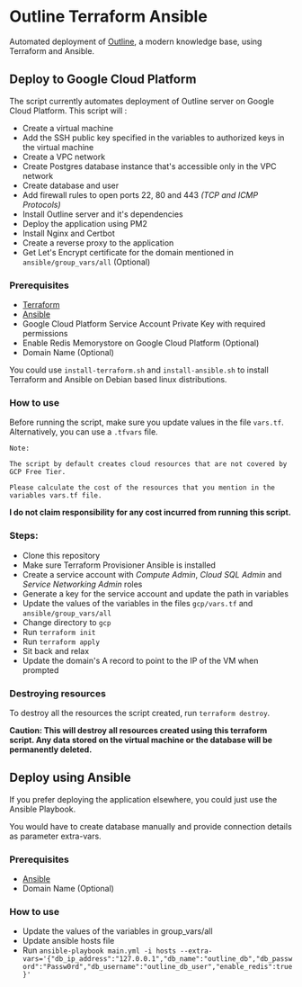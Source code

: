 # Outline Terraform Ansible

Automated deployment of [Outline](https://github.com/outline/outline), a modern knowledge base, using Terraform and Ansible.

## Deploy to Google Cloud Platform

The script currently automates deployment of Outline server on Google Cloud Platform. This script will :

- Create a virtual machine
- Add the SSH public key specified in the variables to authorized keys in the virtual machine
- Create a VPC network
- Create Postgres database instance that's accessible only in the VPC network
- Create database and user
- Add firewall rules to open ports 22, 80 and 443 *(TCP and ICMP Protocols)*
- Install Outline server and it's dependencies
- Deploy the application using PM2
- Install Nginx and Certbot
- Create a reverse proxy to the application
- Get Let's Encrypt certificate for the domain mentioned in `ansible/group_vars/all` (Optional)

### Prerequisites

- [Terraform](https://learn.hashicorp.com/tutorials/terraform/install-cli)
- [Ansible](https://docs.ansible.com/ansible/latest/installation_guide/intro_installation.html)
- Google Cloud Platform Service Account Private Key with required permissions
- Enable Redis Memorystore on Google Cloud Platform (Optional)
- Domain Name (Optional)

You could use `install-terraform.sh` and `install-ansible.sh` to install Terraform and Ansible on Debian based linux distributions.

### How to use

Before running the script, make sure you update values in the file `vars.tf`. Alternatively, you can use a `.tfvars` file.

    Note:

    The script by default creates cloud resources that are not covered by GCP Free Tier.
    
    Please calculate the cost of the resources that you mention in the variables vars.tf file.
    
**I do not claim responsibility for any cost incurred from running this script.**

### Steps:

- Clone this repository
- Make sure Terraform Provisioner Ansible is installed
- Create a service account with *Compute Admin*, *Cloud SQL Admin* and *Service Networking Admin* roles
- Generate a key for the service account and update the path in variables
- Update the values of the variables in the files `gcp/vars.tf` and `ansible/group_vars/all`
- Change directory to `gcp`
- Run `terraform init`
- Run `terraform apply`
- Sit back and relax
- Update the domain's A record to point to the IP of the VM when prompted

### Destroying resources

To destroy all the resources the script created, run `terraform destroy`.

**Caution: This will destroy all resources created using this terraform script. Any data stored on the virtual machine or the database will be permanently deleted.**

## Deploy using Ansible

If you prefer deploying the application elsewhere, you could just use the Ansible Playbook.

You would have to create database manually and provide connection details as parameter extra-vars.

### Prerequisites

- [Ansible](https://docs.ansible.com/ansible/latest/installation_guide/intro_installation.html)
- Domain Name (Optional)

### How to use

- Update the values of the variables in group_vars/all
- Update ansible hosts file
- Run `ansible-playbook main.yml -i hosts --extra-vars='{"db_ip_address":"127.0.0.1","db_name":"outline_db","db_password":"Passw0rd","db_username":"outline_db_user","enable_redis":true}'`
